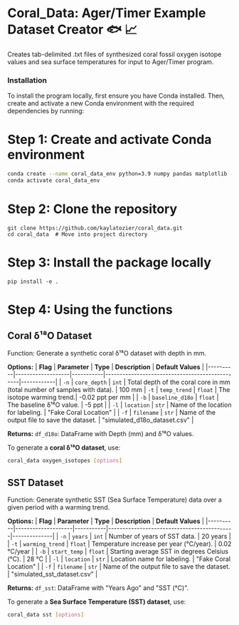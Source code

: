 # Coral_Data: Ager/Timer Example Dataset Creator :fish: :chart_with_upwards_trend:

Creates tab-delimited .txt files of synthesized coral fossil oxygen isotope values and sea surface temperatures for input to Ager/Timer program. 

### Installation

To install the program locally, first ensure you have Conda installed. Then, create and activate a new Conda environment with the required dependencies by running:

# Step 1: Create and activate Conda environment
``` bash
conda create --name coral_data_env python=3.9 numpy pandas matplotlib -c conda-forge
conda activate coral_data_env
```
# Step 2: Clone the repository
```
git clone https://github.com/kaylatozier/coral_data.git
cd coral_data  # Move into project directory
```
# Step 3: Install the package locally
```
pip install -e .
```
# Step 4: Using the functions

## Coral δ¹⁸O Dataset

Function: Generate a synthetic coral δ¹⁸O dataset with depth in mm.

**Options:**
| **Flag** | **Parameter**      | **Type**  | **Description** | **Default Values** |
|----------|-------------------|-----------|------------------------------------------------|------------|
| `-n`     | `core_depth`      | `int`     | Total depth of the coral core in mm (total number of samples with data). | 100 mm
| `-t`     | `temp_trend`      | `float`   | The isotope warming trend.| -0.02 ppt per mm |
| `-b`     | `baseline_d18o`   | `float`   | The baseline δ¹⁸O value. | -5 ppt |
| `-l`     | `location`        | `str`     | Name of the location for labeling. | "Fake Coral Location" |
| `-f`     | `filename`        | `str`     | Name of the output file to save the dataset. | "simulated_d18o_dataset.csv" |


**Returns:** `df_d18o`: DataFrame with Depth (mm) and δ¹⁸O values.

To generate a **coral δ¹⁸O dataset**, use:

```bash
coral_data oxygen_isotopes [options] 

```

## SST Dataset

Function: Generate synthetic SST (Sea Surface Temperature) data over a given period with a warming trend.

**Options:** 
| **Flag** | **Parameter**       | **Type**  | **Description** | **Default Values** |
|----------|--------------------|-----------|--------------------------------------------|--------------|
| `-n`     | `years`            | `int`     | Number of years of SST data. | 20 years |
| `-t`     | `warming_trend`    | `float`   | Temperature increase per year (°C/year). | 0.02 °C/year |
| `-b`     | `start_temp`       | `float`   | Starting average SST in degrees Celsius (°C). | 28 °C |
| `-l`     | `location`         | `str`     | Location name for labeling. | "Fake Coral Location" |
| `-f`     | `filename`         | `str`     | Name of the output file to save the dataset. | "simulated_sst_dataset.csv" |


 **Returns:** `df_sst`: DataFrame with "Years Ago" and "SST (°C)".

To generate a **Sea Surface Temperature (SST) dataset**, use:

```bash
coral_data sst [options]